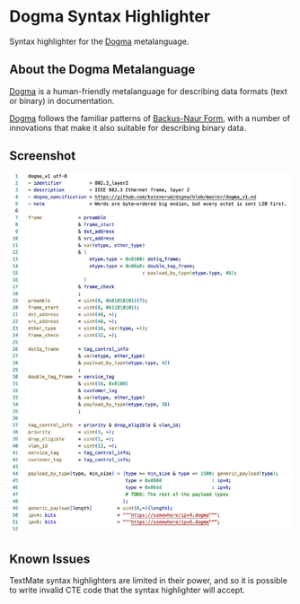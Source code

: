 # Dogma Syntax Highlighter

Syntax highlighter for the [Dogma](https://dogma-lang.org/) metalanguage.

## About the Dogma Metalanguage

[Dogma](https://dogma-lang.org/) is a human-friendly metalanguage for describing data formats (text or binary) in documentation.

[Dogma](https://dogma-lang.org/) follows the familiar patterns of [Backus-Naur Form](https://en.wikipedia.org/wiki/Backus%E2%80%93Naur_form), with a number of innovations that make it also suitable for describing binary data.

## Screenshot

![screenshot](images/dogma-tmlanguage.jpg)

## Known Issues

TextMate syntax highlighters are limited in their power, and so it is possible to write invalid CTE code that the syntax highlighter will accept.

